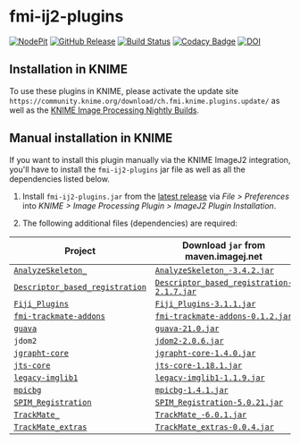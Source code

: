 # fmi-ij2-plugins

[![NodePit](https://img.shields.io/badge/NodePit-FMI%20KNIME%20Plugins-yellow.svg)](https://nodepit.com/iu/ch.fmi.knime.plugins)
[![GitHub Release](https://img.shields.io/github/release/fmi-faim/fmi-ij2-plugins.svg)](https://github.com/fmi-faim/fmi-ij2-plugins/releases)
[![Build Status](https://travis-ci.org/fmi-faim/fmi-ij2-plugins.svg?branch=master)](https://travis-ci.org/fmi-faim/fmi-ij2-plugins)
[![Codacy Badge](https://app.codacy.com/project/badge/Grade/97b75dbd7ff241888fb2339fdb5dcebc)](https://www.codacy.com/gh/fmi-faim/fmi-ij2-plugins/dashboard?utm_source=github.com&amp;utm_medium=referral&amp;utm_content=fmi-faim/fmi-ij2-plugins&amp;utm_campaign=Badge_Grade)
[![DOI](https://zenodo.org/badge/72086675.svg)](https://zenodo.org/badge/latestdoi/72086675)

## Installation in KNIME

To use these plugins in KNIME, please activate the update site `https://community.knime.org/download/ch.fmi.knime.plugins.update/` as well as the [KNIME Image Processing Nightly Builds](https://www.knime.com/wiki/knime-image-processing-nightly-build).

## Manual installation in KNIME

If you want to install this plugin manually via the KNIME ImageJ2 integration, you'll have to install the `fmi-ij2-plugins` jar file as well as all the dependencies listed below.

1. Install `fmi-ij2-plugins.jar` from the [latest release](https://github.com/fmi-faim/fmi-ij2-plugins/releases/latest) via *File > Preferences* into *KNIME > Image Processing Plugin > ImageJ2 Plugin Installation*.

2. The following additional files (dependencies) are required:

| Project | Download `jar` from maven.imagej.net |
| --- | --- |
| [`AnalyzeSkeleton_`](https://github.com/fiji/AnalyzeSkeleton/) | [`AnalyzeSkeleton_-3.4.2.jar`](http://maven.imagej.net/service/local/repositories/releases/content/sc/fiji/AnalyzeSkeleton_/3.4.2/AnalyzeSkeleton_-3.4.2.jar) |
| [`Descriptor_based_registration`](https://github.com/fiji/Descriptor_based_registration) | [`Descriptor_based_registration-2.1.7.jar`](http://maven.imagej.net/service/local/repositories/releases/content/sc/fiji/Descriptor_based_registration/2.1.7/Descriptor_based_registration-2.1.7.jar) |
| [`Fiji_Plugins`](https://github.com/fiji/Fiji_Plugins) | [`Fiji_Plugins-3.1.1.jar`](http://maven.imagej.net/service/local/repositories/releases/content/sc/fiji/Fiji_Plugins/3.1.1/Fiji_Plugins-3.1.1.jar) |
| [`fmi-trackmate-addons`](https://github.com/fmi-faim/fmi-trackmate-addons) | [`fmi-trackmate-addons-0.1.2.jar`](http://maven.imagej.net/service/local/repositories/releases/content/ch/fmi/fmi-trackmate-addons/0.1.2/fmi-trackmate-addons-0.1.2.jar) |
| [`guava`](https://github.com/google/guava) | [`guava-21.0.jar`](http://maven.imagej.net/service/local/repositories/central/content/com/google/guava/guava/21.0/guava-21.0.jar) |
| `jdom2` | [`jdom2-2.0.6.jar`](http://maven.imagej.net/service/local/repositories/bedatadriven/content/org/jdom/jdom2/2.0.6/jdom2-2.0.6.jar) |
| [`jgrapht-core`](https://github.com/jgrapht/jgrapht) | [`jgrapht-core-1.4.0.jar`](http://maven.imagej.net/service/local/repositories/central/content/org/jgrapht/jgrapht-core/1.4.0/jgrapht-core-1.4.0.jar) |
| [`jts-core`](https://github.com/locationtech/jts) | [`jts-core-1.18.1.jar`](https://repo.maven.apache.org/maven2/org/locationtech/jts/jts-core/1.18.1/jts-core-1.18.1.jar) |
| [`legacy-imglib1`](https://github.com/fiji/legacy-imglib1) | [`legacy-imglib1-1.1.9.jar`](http://maven.imagej.net/service/local/repositories/releases/content/sc/fiji/legacy-imglib1/1.1.9/legacy-imglib1-1.1.9.jar) |
| [`mpicbg`](https://github.com/axtimwalde/mpicbg/tree/master/mpicbg) | [`mpicbg-1.4.1.jar`](http://maven.imagej.net/service/local/repositories/releases/content/mpicbg/mpicbg/1.4.1/mpicbg-1.4.1.jar) |
| [`SPIM_Registration`](https://github.com/fiji/SPIM_Registration) | [`SPIM_Registration-5.0.21.jar`](http://maven.imagej.net/service/local/repositories/releases/content/sc/fiji/SPIM_Registration/5.0.21/SPIM_Registration-5.0.21.jar) |
| [`TrackMate_`](https://github.com/fiji/TrackMate) | [`TrackMate_-6.0.1.jar`](http://maven.imagej.net/service/local/repositories/releases/content/sc/fiji/TrackMate_/6.0.1/TrackMate_-6.0.1.jar) |
| [`TrackMate_extras`](https://github.com/tinevez/TrackMate-extras) | [`TrackMate_extras-0.0.4.jar`](http://maven.imagej.net/service/local/repositories/releases/content/org/scijava/TrackMate_extras/0.0.4/TrackMate_extras-0.0.4.jar) |
